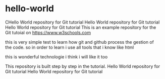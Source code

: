 # hello-world
CHello World repository for Git tutorial
Hello World repository for Git tutorial
Hello World repository for Git tutorial
This is an example repository for the Git tutoial on https://www.w3schools.com

this is very simple test to learn how git and github process the gestion of the code.
so in order to learn i use all tools that i know like html

this is wonderful technologie i think i will like it too

This repository is built step by step in the tutorial.
Hello World repository for Git tutorial
Hello World repository for Git tutorial 
